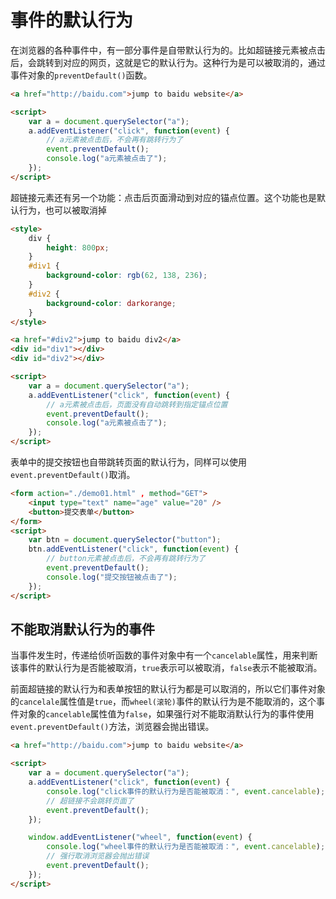# 事件的默认行为

在浏览器的各种事件中，有一部分事件是自带默认行为的。比如超链接元素被点击后，会跳转到对应的网页，这就是它的默认行为。这种行为是可以被取消的，通过事件对象的`preventDefault()`函数。

```html
<a href="http://baidu.com">jump to baidu website</a>

<script>
    var a = document.querySelector("a");
    a.addEventListener("click", function(event) {
        // a元素被点击后，不会再有跳转行为了
        event.preventDefault();
        console.log("a元素被点击了");
    });
</script>
```

超链接元素还有另一个功能：点击后页面滑动到对应的锚点位置。这个功能也是默认行为，也可以被取消掉

```html
<style>
    div {
        height: 800px;
    }
    #div1 {
        background-color: rgb(62, 138, 236);
    }
    #div2 {
        background-color: darkorange;
    }
</style>

<a href="#div2">jump to baidu div2</a>
<div id="div1"></div>
<div id="div2"></div>

<script>
    var a = document.querySelector("a");
    a.addEventListener("click", function(event) {
        // a元素被点击后，页面没有自动跳转到指定锚点位置
        event.preventDefault();
        console.log("a元素被点击了");
    });
</script>
```

表单中的提交按钮也自带跳转页面的默认行为，同样可以使用`event.preventDefault()`取消。

```html
<form action="./demo01.html" , method="GET">
    <input type="text" name="age" value="20" />
    <button>提交表单</button>
</form>
<script>
    var btn = document.querySelector("button");
    btn.addEventListener("click", function(event) {
        // button元素被点击后，不会再有跳转行为了
        event.preventDefault();
        console.log("提交按钮被点击了");
    });
</script>
```

## 不能取消默认行为的事件

当事件发生时，传递给侦听函数的事件对象中有一个`cancelable`属性，用来判断该事件的默认行为是否能被取消，`true`表示可以被取消，`false`表示不能被取消。

前面超链接的默认行为和表单按钮的默认行为都是可以取消的，所以它们事件对象的`cancelale`属性值是`true`，而`wheel(滚轮)`事件的默认行为是不能取消的，这个事件对象的`cancelable`属性值为`false`，如果强行对不能取消默认行为的事件使用`event.preventDefault()`方法，浏览器会抛出错误。

```html
<a href="http://baidu.com">jump to baidu website</a>

<script>
    var a = document.querySelector("a");
    a.addEventListener("click", function(event) {
        console.log("click事件的默认行为是否能被取消：", event.cancelable);
        // 超链接不会跳转页面了
        event.preventDefault();
    });

    window.addEventListener("wheel", function(event) {
        console.log("wheel事件的默认行为是否能被取消：", event.cancelable);
        // 强行取消浏览器会抛出错误
        event.preventDefault();
    });
</script>
```

